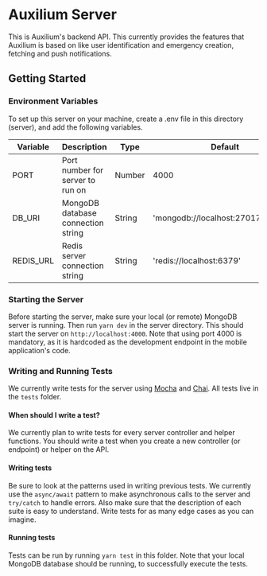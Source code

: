 # Auxilium Server

This is Auxilium's backend API. This currently provides the features that Auxilium is based on like user identification and emergency creation, fetching and push notifications.

## Getting Started

### Environment Variables

To set up this server on your machine, create a .env file in this directory (server), and add the following variables.

| Variable  | Description                        |  Type  | Default                              |
| --------- | ---------------------------------- | ------ | ------------------------------------ |
| PORT      | Port number for server to run on   | Number | 4000                                 |
| DB_URI    | MongoDB database connection string | String | 'mongodb://localhost:27017/auxilium' |
| REDIS_URL | Redis server connection string     | String | 'redis://localhost:6379'             |

### Starting the Server

Before starting the server, make sure your local (or remote) MongoDB server is running. Then run `yarn dev` in the server directory. This should start the server on `http://localhost:4000`. Note that using port 4000 is mandatory, as it is hardcoded as the development endpoint in the mobile application's code.

### Writing and Running Tests

We currently write tests for the server using [Mocha](https://mochajs.org) and [Chai](https://www.chaijs.com). All tests live in the `tests` folder.

#### When should I write a test?

We currently plan to write tests for every server controller and helper functions. You should write a test when you create a new controller (or endpoint) or helper on the API.

#### Writing tests

Be sure to look at the patterns used in writing previous tests. We currently use the `async/await` pattern to make asynchronous calls to the server and `try/catch` to handle errors. Also make sure that the description of each suite is easy to understand. Write tests for as many edge cases as you can imagine.

#### Running tests

Tests can be run by running `yarn test` in this folder. Note that your local MongoDB database should be running, to successfully execute the tests.
